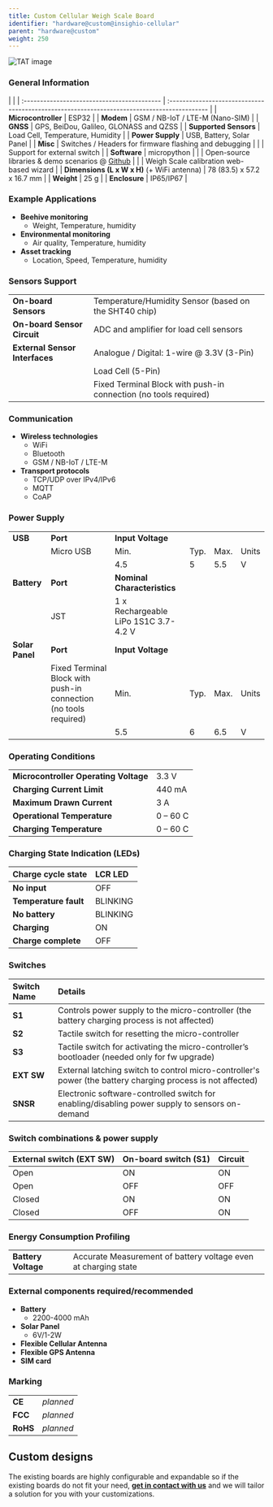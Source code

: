 ```yaml
---
title: Custom Cellular Weigh Scale Board
identifier: "hardware@custom@insighio-cellular"
parent: "hardware@custom"
weight: 250
---
```


![TAT image](/images/deviceimages/esp32-bg600_v1.png?width=40pc)

### General Information

|                                             |
| :------------------------------------------ | :------------------------------------------------------------------------------------------ |
| **Microcontroller**                         | ESP32                                                                                       |
| **Modem**                                   | GSM / NB-IoT / LTE-M (Nano-SIM)                                                             |
| **GNSS**                                    | GPS, BeiDou, Galileo, GLONASS and QZSS                                                      |
| **Supported Sensors**                       | Load Cell, Temperature, Humidity                                                            |
| **Power Supply**                            | USB, Battery, Solar Panel                                                                   |
| **Misc**                                    | Switches / Headers for firmware flashing and debugging                                      |
|                                             | Support for external switch                                                                 |
| **Software**                                | micropython                                                                                 |
|                                             | Open-source libraries & demo scenarios @ [Github](https://github.com/insighio/insighioNode) |
|                                             | Weigh Scale calibration web-based wizard                                                    |
| **Dimensions (L x W x H)** (+ WiFi antenna) | 78 (83.5) x 57.2 x 16.7 mm                                                                  |
| **Weight**                                  | 25 g                                                                                        |
| **Enclosure**                               | IP65/IP67                                                                                   |

### Example Applications

-   **Beehive monitoring**
    -   Weight, Temperature, humidity
-   **Environmental monitoring**
    -   Air quality, Temperature, humidity
-   **Asset tracking**
    -   Location, Speed, Temperature, humidity

### Sensors Support

|                                |                                                                  |
| :----------------------------- | :--------------------------------------------------------------- |
| **On-board Sensors**           | Temperature/Humidity Sensor (based on the SHT40 chip)            |
| **On-board Sensor Circuit**    | ADC and amplifier for load cell sensors                          |
| **External Sensor Interfaces** | Analogue / Digital: 1-wire @ 3.3V (3-Pin)                        |
|                                | Load Cell (5-Pin)                                                |
|                                | Fixed Terminal Block with push-in connection (no tools required) |

### Communication

-   **Wireless technologies**
    -   WiFi
    -   Bluetooth
    -   GSM / NB-IoT / LTE-M
-   **Transport protocols**
    -   TCP/UDP over IPv4/IPv6
    -   MQTT
    -   CoAP

### Power Supply

|                 |                                                                  |                                      |      |      |       |
| --------------- | ---------------------------------------------------------------- | ------------------------------------ | ---- | ---- | ----- |
| **USB**         | **Port**                                                         | **Input Voltage**                    |
|                 | Micro USB                                                        | Min.                                 | Typ. | Max. | Units |
|                 |                                                                  | 4.5                                  | 5    | 5.5  | V     |
| **Battery**     | **Port**                                                         | **Nominal Characteristics**          |
|                 | JST                                                              | 1 x Rechargeable LiPo 1S1C 3.7-4.2 V |
| **Solar Panel** | **Port**                                                         | **Input Voltage**                    |
|                 | Fixed Terminal Block with push-in connection (no tools required) | Min.                                 | Typ. | Max. | Units |
|                 |                                                                  | 5.5                                  | 6    | 6.5  | V     |

### Operating Conditions

|                                       |          |
| :------------------------------------ | :------- |
| **Microcontroller Operating Voltage** | 3.3 V    |
| **Charging Current Limit**            | 440 mA   |
| **Maximum Drawn Current**             | 3 A      |
| **Operational Temperature**           | 0 – 60 C |
| **Charging Temperature**              | 0 – 60 C |

### Charging State Indication (LEDs)

| Charge cycle state    | LCR LED  |
| :-------------------- | :------- |
| **No input**          | OFF      |
| **Temperature fault** | BLINKING |
| **No battery**        | BLINKING |
| **Charging**          | ON       |
| **Charge complete**   | OFF      |

### Switches

| Switch Name | Details                                                                                                     |
| :---------- | :---------------------------------------------------------------------------------------------------------- |
| **S1**      | Controls power supply to the micro-controller (the battery charging process is not affected)                |
| **S2**      | Tactile switch for resetting the micro-controller                                                           |
| **S3**      | Tactile switch for activating the micro-controller’s bootloader (needed only for fw upgrade)                |
| **EXT SW**  | External latching switch to control micro-controller's power (the battery charging process is not affected) |
| **SNSR**    | Electronic software-controlled switch for enabling/disabling power supply to sensors on-demand              |

### Switch combinations & power supply

| External switch (EXT SW) | On-board switch (S1) | Circuit |
| :----------------------- | :------------------- | :------ |
| Open                     | ON                   | ON      |
| Open                     | OFF                  | OFF     |
| Closed                   | ON                   | ON      |
| Closed                   | OFF                  | ON      |

### Energy Consumption Profiling

|                     |                                                                |
| :------------------ | :------------------------------------------------------------- |
| **Battery Voltage** | Accurate Measurement of battery voltage even at charging state |

### External components required/recommended

-   **Battery**
    -   2200-4000 mAh
-   **Solar Panel**
    -   6V/1-2W
-   **Flexible Cellular Antenna**
-   **Flexible GPS Antenna**
-   **SIM card**

### Marking

|          |           |
| :------- | :-------- |
| **CE**   | _planned_ |
| **FCC**  | _planned_ |
| **RoHS** | _planned_ |

## Custom designs

The existing boards are highly configurable and expandable so if the existing boards do not fit your need, **[get in contact with us](mailto:info@insigh.io)** and we will tailor a solution for you with your customizations.
